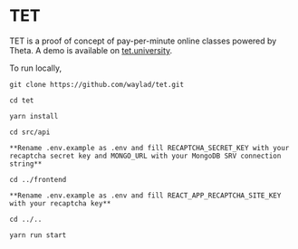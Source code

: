 # TET

TET is a proof of concept of pay-per-minute online classes powered by Theta. A demo is available on [tet.university](https://tet.university).

To run locally,

```
git clone https://github.com/waylad/tet.git

cd tet

yarn install

cd src/api

**Rename .env.example as .env and fill RECAPTCHA_SECRET_KEY with your recaptcha secret key and MONGO_URL with your MongoDB SRV connection string**

cd ../frontend

**Rename .env.example as .env and fill REACT_APP_RECAPTCHA_SITE_KEY with your recaptcha key**

cd ../..

yarn run start
```
